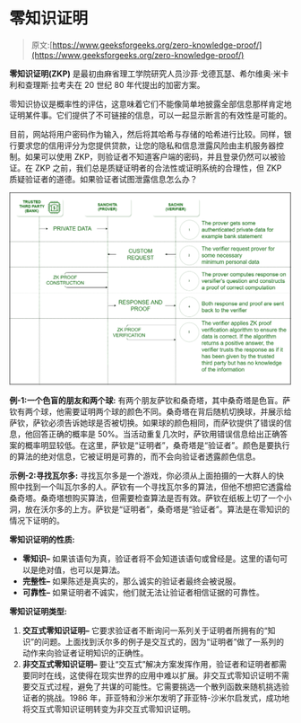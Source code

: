# 零知识证明

> 原文:[https://www.geeksforgeeks.org/zero-knowledge-proof/](https://www.geeksforgeeks.org/zero-knowledge-proof/)

**零知识证明(ZKP)** 是最初由麻省理工学院研究人员沙菲·戈德瓦瑟、希尔维奥·米卡利和查理斯·拉考夫在 20 世纪 80 年代提出的加密方案。

零知识协议是概率性的评估，这意味着它们不能像简单地披露全部信息那样肯定地证明某件事。它们提供了不可链接的信息，可以一起显示断言的有效性是可能的。

目前，网站将用户密码作为输入，然后将其哈希与存储的哈希进行比较。同样，银行要求您的信用评分为您提供贷款，让您的隐私和信息泄露风险由主机服务器控制。如果可以使用 ZKP，则验证者不知道客户端的密码，并且登录仍然可以被验证。在 ZKP 之前，我们总是质疑证明者的合法性或证明系统的合理性，但 ZKP 质疑验证者的道德。如果验证者试图泄露信息怎么办？

![](img/494321894346b1943c1720fc1b33a46b.png)

**例-1:一个色盲的朋友和两个球:**
有两个朋友萨钦和桑奇塔，其中桑奇塔是色盲。萨钦有两个球，他需要证明两个球的颜色不同。桑奇塔在背后随机切换球，并展示给萨钦，萨钦必须告诉她球是否被切换。如果球的颜色相同，而萨钦提供了错误的信息，他回答正确的概率是 50%。当活动重复几次时，萨钦用错误信息给出正确答案的概率明显较低。在这里，萨钦是“证明者”，桑奇塔是“验证者”。颜色是要执行的算法的绝对信息，它被证明是可靠的，而不会向验证者透露颜色信息。

**示例-2:寻找瓦尔多:**
寻找瓦尔多是一个游戏，你必须从上面拍摄的一大群人的快照中找到一个叫瓦尔多的人。萨钦有一个寻找瓦尔多的算法，但他不想把它透露给桑奇塔。桑奇塔想购买算法，但需要检查算法是否有效。萨钦在纸板上切了一个小洞，放在沃尔多的上方。萨钦是“证明者”，桑奇塔是“验证者”。算法是在零知识的情况下证明的。

**零知识证明的性质:**

*   **零知识–**
    如果该语句为真，验证者将不会知道该语句或曾经是。这里的语句可以是绝对值，也可以是算法。
*   **完整性–**
    如果陈述是真实的，那么诚实的验证者最终会被说服。
*   **可靠性–**
    如果证明者不诚实，他们就无法让验证者相信证据的可靠性。

**零知识证明类型:**

1.  **交互式零知识证明–**
    它要求验证者不断询问一系列关于证明者所拥有的“知识”的问题。上面找到沃尔多的例子是交互式的，因为“证明者”做了一系列的动作来向验证者证明知识的正确性。
2.  **非交互式零知识证明–**
    要让“交互式”解决方案发挥作用，验证者和证明者都需要同时在线，这使得在现实世界的应用中难以扩展。非交互式零知识证明不需要交互式过程，避免了共谋的可能性。它需要挑选一个散列函数来随机挑选验证者的挑战。1986 年，菲亚特和沙米尔发明了菲亚特-沙米尔启发式，成功地将交互式零知识证明转变为非交互式零知识证明。